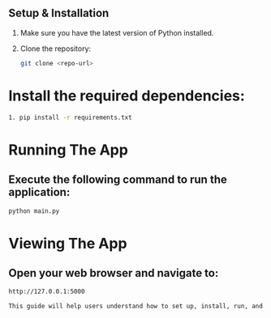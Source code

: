 ## Setup & Installation

1. Make sure you have the latest version of Python installed.

2. Clone the repository:
   ```bash
   git clone <repo-url>
   ```

# Install the required dependencies:
```bash
1. pip install -r requirements.txt
```
# Running The App

## Execute the following command to run the application:
```bash
python main.py
```
# Viewing The App

## Open your web browser and navigate to:
```bash
http://127.0.0.1:5000
```
```bash
This guide will help users understand how to set up, install, run, and view your application. Make sure to replace `<repo-url>` with the actual URL of your repository.
```
